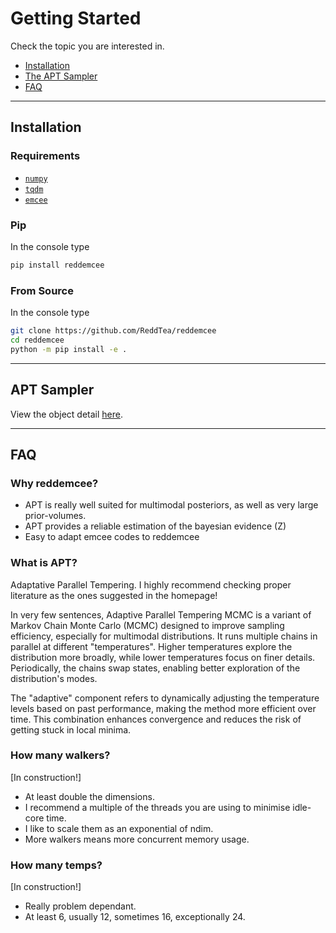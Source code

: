 # Getting Started

Check the topic you are interested in.

- [Installation](#installation)
- [The APT Sampler](#apt-sampler)
- [FAQ](#faq)

---


## Installation

### Requirements

  - [`numpy`](https://numpy.org)
  - [`tqdm`](https://pypi.python.org/pypi/tqdm)
  - [`emcee`](https://github.com/dfm/emcee)

### Pip
In the console type
```sh
pip install reddemcee
```

### From Source
In the console type
```sh
git clone https://github.com/ReddTea/reddemcee
cd reddemcee
python -m pip install -e .
```

---
## APT Sampler
View the object detail [here](../api.md).

---
## FAQ

### Why reddemcee?
- APT is really well suited for multimodal posteriors, as well as very large prior-volumes.
- APT provides a reliable estimation of the bayesian evidence (Z)
- Easy to adapt emcee codes to reddemcee

### What is APT?
Adaptative Parallel Tempering. I highly recommend checking proper literature as the ones suggested in the homepage!

In very few sentences, Adaptive Parallel Tempering MCMC is a variant of Markov Chain Monte Carlo (MCMC) designed to improve sampling efficiency, especially for multimodal distributions. It runs multiple chains in parallel at different "temperatures". Higher temperatures explore the distribution more broadly, while lower temperatures focus on finer details. Periodically, the chains swap states, enabling better exploration of the distribution's modes. 

The "adaptive" component refers to dynamically adjusting the temperature levels based on past performance, making the method more efficient over time. This combination enhances convergence and reduces the risk of getting stuck in local minima.


### How many walkers?
[In construction!]

- At least double the dimensions.
- I recommend a multiple of the threads you are using to minimise idle-core time.
- I like to scale them as an exponential of ndim.
- More walkers means more concurrent memory usage.


### How many temps?
[In construction!]

- Really problem dependant.
- At least 6, usually 12, sometimes 16, exceptionally 24.


